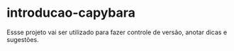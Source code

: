 # introducao-capybara
Essse projeto vai ser utilizado para fazer controle de versão, anotar dicas e sugestões.
